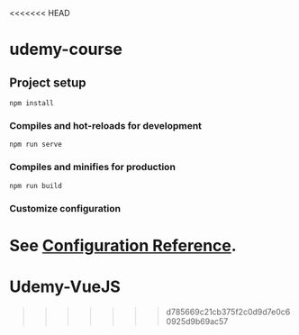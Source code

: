 <<<<<<< HEAD
# udemy-course

## Project setup
```
npm install
```

### Compiles and hot-reloads for development
```
npm run serve
```

### Compiles and minifies for production
```
npm run build
```

### Customize configuration
See [Configuration Reference](https://cli.vuejs.org/config/).
=======
# Udemy-VueJS
>>>>>>> d785669c21cb375f2c0d9d7e0c60925d9b69ac57
